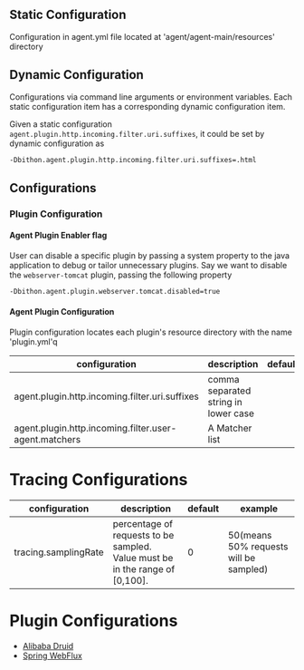 
## Static Configuration

Configuration in agent.yml file located at 'agent/agent-main/resources' directory

## Dynamic Configuration

Configurations via command line arguments or environment variables. 
Each static configuration item has a corresponding dynamic configuration item.

Given a static configuration `agent.plugin.http.incoming.filter.uri.suffixes`, it could be set by dynamic configuration as

```bash
-Dbithon.agent.plugin.http.incoming.filter.uri.suffixes=.html
```

## Configurations

### Plugin Configuration

#### Agent Plugin Enabler flag
User can disable a specific plugin by passing a system property to the java application to debug or tailor unnecessary plugins. 
Say we want to disable the `webserver-tomcat` plugin, passing the following property

```bash
-Dbithon.agent.plugin.webserver.tomcat.disabled=true
```

#### Agent Plugin Configuration

Plugin configuration locates each plugin's resource directory with the name 'plugin.yml'q

| configuration                                         | description                          | default | example     |
|-------------------------------------------------------|--------------------------------------|---------|-------------|
| agent.plugin.http.incoming.filter.uri.suffixes        | comma separated string in lower case |         | .html,.json |
| agent.plugin.http.incoming.filter.user-agent.matchers | A Matcher list                       |         |             |

# Tracing Configurations

| configuration        | description                                                                       | default | example                                |
|----------------------|-----------------------------------------------------------------------------------|---------|----------------------------------------|
| tracing.samplingRate | percentage of requests to be sampled. <br/>Value must be in the range of [0,100]. | 0       | 50(means 50% requests will be sampled) |


# Plugin Configurations

- [Alibaba Druid](agent-plugin/jdbc-druid.md)
- [Spring WebFlux](agent-plugin/spring-webflux.md)